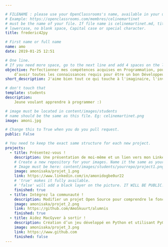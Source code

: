 ```yaml
---

# FILENAME : please use your OpenClassrooms's name, available in your url.
# Example: https://openclassrooms.com/membres/celinemartinet
# must be the name of your file. If file name is celinemartinet.md, title is celinemartinet.
# lowercase, no blank space, Capital case or special character.
title: frederic42py

# First name or full name
name: amo
date: 2019-01-25 12:51

# One line.
# If you need more space, go to the next line and add 4 spaces on the left, as in 'description'.
objective: Perfectionner mes compétences acquises en Programmation, pour me permettre plus tard 
    d’avoir toutes les connaissances requis pour être un bon Développeur.
short_description: J'aime bien tout ce qui touche à l'imaginaire, l'invisible, les mangas..

# don't touch that
template: students
description:
    Jeune voulant apprendre à programmer :)

# image must be located in content/images/students
# name should be the same as this file. Eg: celinemartinet.png
image: amoni.jpg

# Change this to True when you do you pull request.
public: False

# You need to keep the exact same structure for each new project.
projects:
  - title: Présentez-vous !
    description: Une présentation de moi-même et un lien vers mon LinkedIn.
    # Create a new repository for your images. Name it the same as your nickname and profile picture.
    # Image must be here: content/images/students/yourrepo/project1.png
    image: amonisaka/projet_1.png
    link: https://www.linkedin.com/in/amonidogbe0ur22
    # 'true' makes it fully available.
    # 'false' will add a black layer on the picture. IT WILL BE PUBLIC!
    finished: true
  - title: Intégrez la communauté !
    description: Modifier un projet Open Source pour comprendre le fonctionnement de Git, de Github et des pull requests. 
    image: amonisaka/projet_2.png
    link: https://github.com/AmoSkuurt/alumnis
    finished: true
  - title: Aidez MacGyver à sortir !
    description: Création d’un jeu développé en Python et utilisant PyGame.
    image: amonisaka/projet_3.png
    link: https://www.github.com
    finished: false
---
```

